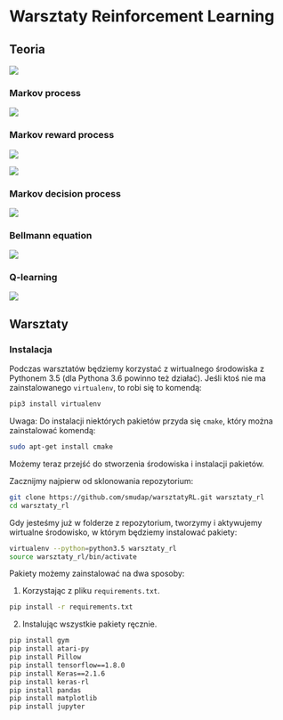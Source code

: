 # Warsztaty Reinforcement Learning

## Teoria

![ ](https://www.52coding.com.cn/images/aae.png )

### Markov process

![ ](https://www.52coding.com.cn/images/markov.png)

### Markov reward process

![ ](https://www.52coding.com.cn/images/mrp.png)


![ ](https://www.52coding.com.cn/images/gamma1.png)

### Markov decision process

![ ](https://www.52coding.com.cn/images/mdpstu.png)

### Bellmann equation

![ ](https://cdn-images-1.medium.com/max/1600/1*jamiG5MkFVHLTFmLggemVg.png)

### Q-learning

![ ](https://wikimedia.org/api/rest_v1/media/math/render/svg/9c389edfb9c4342c07a9adad55a3f554a8d2242c)

## Warsztaty

### Instalacja

Podczas warsztatów będziemy korzystać z wirtualnego środowiska z Pythonem 3.5 (dla Pythona 3.6 powinno też działać). Jeśli ktoś nie ma zainstalowanego `virtualenv`, to robi się to komendą:

```bash
pip3 install virtualenv 
```

Uwaga: Do instalacji niektórych pakietów przyda się `cmake`, który można zainstalować komendą:

```bash
sudo apt-get install cmake
```

Możemy teraz przejść do stworzenia środowiska i instalacji pakietów. 

Zacznijmy najpierw od sklonowania repozytorium:

```bash
git clone https://github.com/smudap/warsztatyRL.git warsztaty_rl
cd warsztaty_rl
```

Gdy jesteśmy już w folderze z repozytorium, tworzymy i aktywujemy wirtualne środowisko, w którym będziemy instalować pakiety:

```bash
virtualenv --python=python3.5 warsztaty_rl
source warsztaty_rl/bin/activate 
```

Pakiety możemy zainstalować na dwa sposoby:

1. Korzystając z pliku `requirements.txt`.
```bash
pip install -r requirements.txt
```

2. Instalując wszystkie pakiety ręcznie.

```bash
pip install gym
pip install atari-py
pip install Pillow
pip install tensorflow==1.8.0
pip install Keras==2.1.6
pip install keras-rl
pip install pandas
pip install matplotlib
pip install jupyter
```
